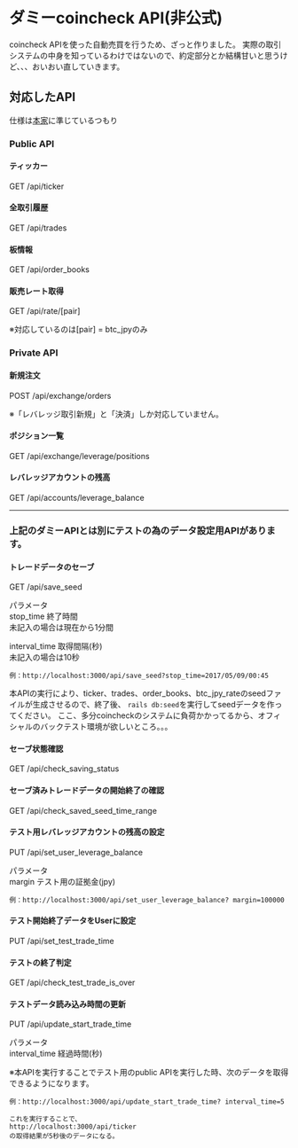 # ダミーcoincheck API(非公式)
coincheck APIを使った自動売買を行うため、ざっと作りました。
実際の取引システムの中身を知っているわけではないので、約定部分とか結構甘いと思うけど、、、おいおい直していきます。

## 対応したAPI
仕様は[本家](https://coincheck.com/ja/documents/exchange/api)に準じているつもり

### Public API

#### ティッカー
GET /api/ticker

#### 全取引履歴
GET /api/trades

#### 板情報
GET /api/order_books

#### 販売レート取得
GET /api/rate/[pair]

※対応しているのは[pair] = btc_jpyのみ

### Private API

#### 新規注文
POST /api/exchange/orders

※「レバレッジ取引新規」と「決済」しか対応していません。


#### ポジション一覧
GET /api/exchange/leverage/positions

#### レバレッジアカウントの残高
GET /api/accounts/leverage_balance


-----------
### 上記のダミーAPIとは別にテストの為のデータ設定用APIがあります。

#### トレードデータのセーブ
GET /api/save_seed

パラメータ<br>
stop_time 終了時間 <br>未記入の場合は現在から1分間

interval_time 取得間隔(秒)<br>未記入の場合は10秒

```
例：http://localhost:3000/api/save_seed?stop_time=2017/05/09/00:45
```

本APIの実行により、ticker、trades、order_books、btc_jpy_rateのseedファイルが生成させるので、終了後、
`rails db:seed`を実行してseedデータを作ってください。
ここ、多分coincheckのシステムに負荷かかってるから、オフィシャルのバックテスト環境が欲しいところ。。。

#### セーブ状態確認
GET /api/check_saving_status


#### セーブ済みトレードデータの開始終了の確認
GET /api/check_saved_seed_time_range


#### テスト用レバレッジアカウントの残高の設定
PUT /api/set_user_leverage_balance

パラメータ<br>
margin テスト用の証拠金(jpy)

```
例：http://localhost:3000/api/set_user_leverage_balance? margin=100000
```

#### テスト開始終了データをUserに設定
PUT /api/set_test_trade_time


#### テストの終了判定
GET /api/check_test_trade_is_over


#### テストデータ読み込み時間の更新
PUT /api/update_start_trade_time

パラメータ<br>
interval_time 経過時間(秒)

※本APIを実行することでテスト用のpublic APIを実行した時、次のデータを取得できるようになります。

```
例：http://localhost:3000/api/update_start_trade_time? interval_time=5

これを実行することで、
http://localhost:3000/api/ticker
の取得結果が5秒後のデータになる。
```